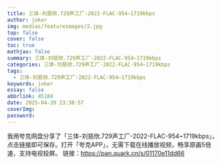 ```yaml
---
title: 三体-刘慈欣.729声工厂-2022-FLAC-954~1719kbps
author: joker
img: medias/featureimages/2.jpg
top: false
cover: false
toc: true
mathjax: false
summary: 三体-刘慈欣.729声工厂-2022-FLAC-954~1719kbps
categories: 三体-刘慈欣.729声工厂-2022-FLAC-954~1719kbps
tags:
  - 三体-刘慈欣.729声工厂-2022-FLAC-954~1719kbps
keywords: joker
essay: false
abbrlink: 45184
date: 2025-04-20 23:38:57
coverImg:
password:
---
```


我用夸克网盘分享了「三体-刘慈欣.729声工厂-2022-FLAC-954~1719kbps」，点击链接即可保存。打开「夸克APP」，无需下载在线播放视频，畅享原画5倍速，支持电视投屏。
链接：https://pan.quark.cn/s/01170e11dd66
